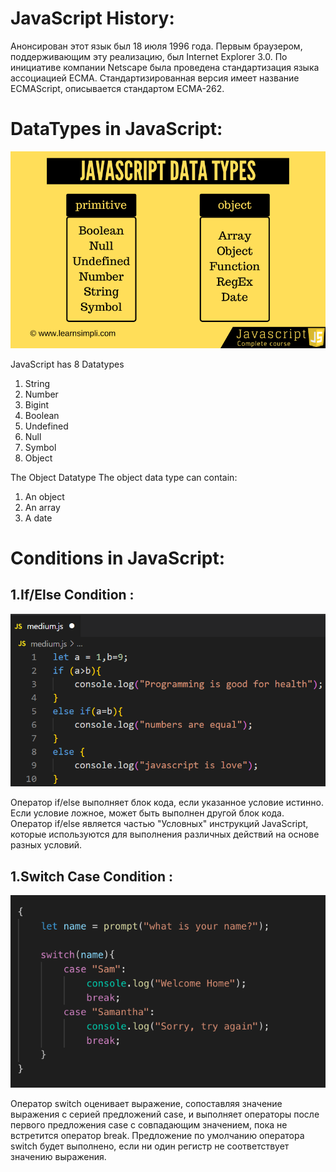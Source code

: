 <!-- # presentation1-Js- -->
# JavaScript History:

Анонсирован этот язык был 18 июля 1996 года. Первым браузером, поддерживающим эту реализацию, был Internet Explorer 3.0. По инициативе компании Netscape была проведена стандартизация языка ассоциацией ECMA. Стандартизированная версия имеет название ECMAScript, описывается стандартом ECMA-262.

# DataTypes in JavaScript:
![DataTypes](./javascript-data-types.png)

JavaScript has 8 Datatypes
1. String
2. Number
3. Bigint
4. Boolean
5. Undefined
6. Null
7. Symbol
8. Object

The Object Datatype
The object data type can contain:

1. An object
2. An array
3. A date

# Conditions in JavaScript:
## 1.If/Else Condition :
![](./1*fPzvsqHnbFWKxncw_1-x3w.png)

Оператор if/else выполняет блок кода, если указанное условие истинно. Если условие ложное, может быть выполнен другой блок кода. Оператор if/else является частью "Условных" инструкций JavaScript, которые используются для выполнения различных действий на основе разных условий.

## 1.Switch Case  Condition :
![](./1*_TwFhC3NUDurpAAz1xNtaw.png)

Оператор switch оценивает выражение, сопоставляя значение выражения с серией предложений case, и выполняет операторы после первого предложения case с совпадающим значением, пока не встретится оператор break. Предложение по умолчанию оператора switch будет выполнено, если ни один регистр не соответствует значению выражения.

